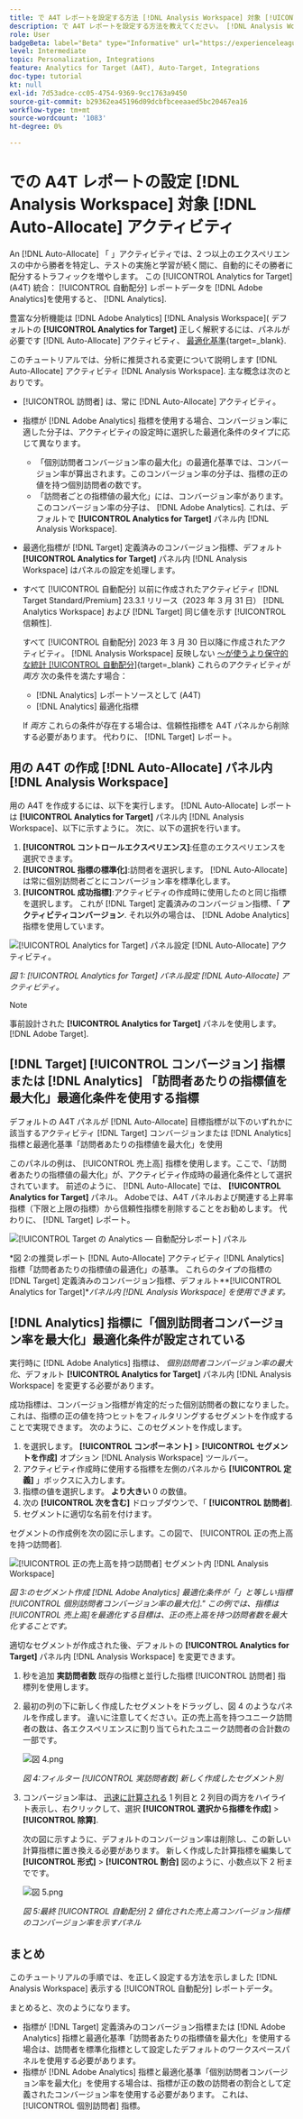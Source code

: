 ```yaml
---
title: で A4T レポートを設定する方法 [!DNL Analysis Workspace] 対象 [!UICONTROL 自動配分] アクティビティ
description: で A4T レポートを設定する方法を教えてください。 [!DNL Analysis Workspace] を実行すると、期待した結果が得られます。 [!UICONTROL 自動配分] アクティビティ。
role: User
badgeBeta: label="Beta" type="Informative" url="https://experienceleague.adobe.com/docs/target/using/introduction/intro.html#beta newtab=true" tooltip="What are Target Beta release features?"
level: Intermediate
topic: Personalization, Integrations
feature: Analytics for Target (A4T), Auto-Target, Integrations
doc-type: tutorial
kt: null
exl-id: 7d53adce-cc05-4754-9369-9cc1763a9450
source-git-commit: b29362ea45196d09dcbfbceeaaed5bc20467ea16
workflow-type: tm+mt
source-wordcount: '1083'
ht-degree: 0%

---
```


# での A4T レポートの設定 [!DNL Analysis Workspace] 対象 [!DNL Auto-Allocate] アクティビティ

An [!DNL Auto-Allocate] 「 」アクティビティでは、2 つ以上のエクスペリエンスの中から勝者を特定し、テストの実施と学習が続く間に、自動的にその勝者に配分するトラフィックを増やします。 この [!UICONTROL Analytics for Target] (A4T) 統合： [!UICONTROL 自動配分] レポートデータを [!DNL Adobe Analytics]を使用すると、 [!DNL Analytics].

豊富な分析機能は [!DNL Adobe Analytics] [!DNL Analysis Workspace]( デフォルトの **[!UICONTROL Analytics for Target]** 正しく解釈するには、パネルが必要です [!DNL Auto-Allocate] アクティビティ、 [最適化基準](https://experienceleague.adobe.com/docs/target/using/integrate/a4t/a4t-at-aa.html#supported){target=_blank}.

このチュートリアルでは、分析に推奨される変更について説明します [!DNL Auto-Allocate] アクティビティ [!DNL Analysis Workspace]. 主な概念は次のとおりです。

* [!UICONTROL 訪問者] は、常に [!DNL Auto-Allocate] アクティビティ。
* 指標が [!DNL Adobe Analytics] 指標を使用する場合、コンバージョン率に適した分子は、アクティビティの設定時に選択した最適化条件のタイプに応じて異なります。
   * 「個別訪問者コンバージョン率の最大化」の最適化基準では、コンバージョン率が算出されます。このコンバージョン率の分子は、指標の正の値を持つ個別訪問者の数です。
   * 「訪問者ごとの指標値の最大化」には、コンバージョン率があります。このコンバージョン率の分子は、 [!DNL Adobe Analytics]. これは、デフォルトで **[!UICONTROL Analytics for Target]** パネル内 [!DNL Analysis Workspace].
* 最適化指標が [!DNL Target] 定義済みのコンバージョン指標、デフォルト **[!UICONTROL Analytics for Target]** パネル内 [!DNL Analysis Workspace] はパネルの設定を処理します。
* すべて [!UICONTROL 自動配分] 以前に作成されたアクティビティ [!DNL Target Standard/Premium] 23.3.1 リリース（2023 年 3 月 31 日） [!DNL Analytics Workspace] および [!DNL Target] 同じ値を示す [!UICONTROL 信頼性].

   すべて [!UICONTROL 自動配分] 2023 年 3 月 30 日以降に作成されたアクティビティ。 [!DNL Analysis Workspace] 反映しない [～が使うより保守的な統計 [!UICONTROL 自動配分]](https://experienceleague.adobe.com/docs/target/using/activities/auto-allocate/automated-traffic-allocation.html#section_98388996F0584E15BF3A99C57EEB7629){target=_blank} これらのアクティビティが *両方* 次の条件を満たす場合：

   * [!DNL Analytics] レポートソースとして (A4T)
   * [!DNL Analytics] 最適化指標

   If *両方* これらの条件が存在する場合は、信頼性指標を A4T パネルから削除する必要があります。 代わりに、 [!DNL Target] レポート。

## 用の A4T の作成 [!DNL Auto-Allocate] パネル内 [!DNL Analysis Workspace]

用の A4T を作成するには、以下を実行します。 [!DNL Auto-Allocate] レポートは **[!UICONTROL Analytics for Target]** パネル内 [!DNL Analysis Workspace]、以下に示すように。 次に、以下の選択を行います。

1. **[!UICONTROL コントロールエクスペリエンス]**:任意のエクスペリエンスを選択できます。
2. **[!UICONTROL 指標の標準化]**:訪問者を選択します。 [!DNL Auto-Allocate] は常に個別訪問者ごとにコンバージョン率を標準化します。
3. **[!UICONTROL 成功指標]**:アクティビティの作成時に使用したのと同じ指標を選択します。 これが [!DNL Target] 定義済みのコンバージョン指標、「 **アクティビティコンバージョン**. それ以外の場合は、 [!DNL Adobe Analytics] 指標を使用しています。

![[!UICONTROL Analytics for Target] パネル設定 [!DNL Auto-Allocate] アクティビティ。](assets/AAFigure1.png)

*図 1: [!UICONTROL Analytics for Target] パネル設定 [!DNL Auto-Allocate] アクティビティ。*

>[!NOTE]
>
> 事前設計された **[!UICONTROL Analytics for Target]** パネルを使用します。 [!DNL Adobe Target].

## [!DNL Target] [!UICONTROL コンバージョン] 指標または [!DNL Analytics] 「訪問者あたりの指標値を最大化」最適化条件を使用する指標

デフォルトの A4T パネルが [!DNL Auto-Allocate] 目標指標が以下のいずれかに該当するアクティビティ [!DNL Target] コンバージョンまたは [!DNL Analytics] 指標と最適化基準「訪問者あたりの指標値を最大化」を使用

このパネルの例は、 [!UICONTROL 売上高] 指標を使用します。ここで、「訪問者あたりの指標値の最大化」が、アクティビティ作成時の最適化条件として選択されています。 前述のように、 [!DNL Auto-Allocate] では、 **[!UICONTROL Analytics for Target]** パネル。 Adobeでは、A4T パネルおよび関連する上昇率指標（下限と上限の指標）から信頼性指標を削除することをお勧めします。 代わりに、 [!DNL Target] レポート。

![[!UICONTROL Target の Analytics — 自動配分レポート] パネル](assets/AAFigure2.png)

*図 2:の推奨レポート [!DNL Auto-Allocate] アクティビティ [!DNL Analytics] 指標「訪問者あたりの指標値の最適化」の基準。 これらのタイプの指標の [!DNL Target] 定義済みのコンバージョン指標、デフォルト&#x200B;**[!UICONTROL Analytics for Target]**パネル内 [!DNL Analysis Workspace] を使用できます。*

## [!DNL Analytics] 指標に「個別訪問者コンバージョン率を最大化」最適化条件が設定されている

実行時に [!DNL Adobe Analytics] 指標は、 *個別訪問者コンバージョン率の最大化*、デフォルト **[!UICONTROL Analytics for Target]** パネル内 [!DNL Analysis Workspace] を変更する必要があります。

成功指標は、コンバージョン指標が肯定的だった個別訪問者の数になりました。 これは、指標の正の値を持つヒットをフィルタリングするセグメントを作成することで実現できます。 次のように、このセグメントを作成します。

1. を選択します。 **[!UICONTROL コンポーネント]** > **[!UICONTROL セグメントを作成]** オプション [!DNL Analysis Workspace] ツールバー。
1. アクティビティ作成時に使用する指標を左側のパネルから **[!UICONTROL 定義]** 」ボックスに入力します。
1. 指標の値を選択します。 **より大きい** 0 の数値。
1. 次の **[!UICONTROL 次を含む]** ドロップダウンで、「 **[!UICONTROL 訪問者]**.
1. セグメントに適切な名前を付けます。

セグメントの作成例を次の図に示します。この図で、 [!UICONTROL 正の売上高を持つ訪問者].

![[!UICONTROL 正の売上高を持つ訪問者] セグメント内 [!DNL Analysis Workspace]](assets/AAFigure3.png)

*図 3:のセグメント作成 [!DNL Adobe Analytics] 最適化条件が「」と等しい指標[!UICONTROL 個別訪問者コンバージョン率の最大化].&quot; この例では、指標は [!UICONTROL 売上高]を最適化する目標は、正の売上高を持つ訪問者数を最大化することです。*

適切なセグメントが作成された後、デフォルトの  **[!UICONTROL Analytics for Target]** パネル内 [!DNL Analysis Workspace] を変更できます。

1. 秒を追加 **実訪問者数** 既存の指標と並行した指標 [!UICONTROL 訪問者] 指標列を使用します。
2. 最初の列の下に新しく作成したセグメントをドラッグし、図 4 のようなパネルを作成します。 違いに注意してください。正の売上高を持つユニーク訪問者の数は、各エクスペリエンスに割り当てられたユニーク訪問者の合計数の一部です。

   ![図 4.png](assets/AAFigure4.png)

   *図 4:フィルター [!UICONTROL 実訪問者数] 新しく作成したセグメント別*

3. コンバージョン率は、 [迅速に計算される](https://experienceleague.adobe.com/docs/analytics-learn/tutorials/components/calculated-metrics/quick-calculated-metrics-in-analysis-workspace.html) 1 列目と 2 列目の両方をハイライト表示し、右クリックして、選択 **[!UICONTROL 選択から指標を作成]** > **[!UICONTROL 除算]**.

   次の図に示すように、デフォルトのコンバージョン率は削除し、この新しい計算指標に置き換える必要があります。 新しく作成した計算指標を編集して **[!UICONTROL 形式]** > **[!UICONTROL 割合]** 図のように、小数点以下 2 桁までです。

   ![図 5.png](assets/AAFigure5.png)

   *図 5:最終 [!UICONTROL 自動配分] 2 値化された売上高コンバージョン指標のコンバージョン率を示すパネル*

## まとめ

このチュートリアルの手順では、を正しく設定する方法を示しました [!DNL Analysis Workspace] 表示する [!UICONTROL 自動配分] レポートデータ。

まとめると、次のようになります。

* 指標が [!DNL Target] 定義済みのコンバージョン指標または [!DNL Adobe Analytics] 指標と最適化基準「訪問者あたりの指標値を最大化」を使用する場合は、訪問者を標準化指標として設定したデフォルトのワークスペースパネルを使用する必要があります。
* 指標が [!DNL Adobe Analytics] 指標と最適化基準「個別訪問者コンバージョン率を最大化」を使用する場合は、指標が正の数の訪問者の割合として定義されたコンバージョン率を使用する必要があります。 これは、 [!UICONTROL 個別訪問者] 指標。
